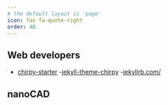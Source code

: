 ```yaml
---
# the default layout is 'page'
icon: fas fa-quote-right
order: 40
---
```


## Web developers

- [chirpy-starter](https://github.com/cotes2020/chirpy-starter)
-[jekyll-theme-chirpy](https://github.com/cotes2020/jekyll-theme-chirpy)
-[jekyllrb.com/](https://jekyllrb.com/)



## nanoCAD






 
